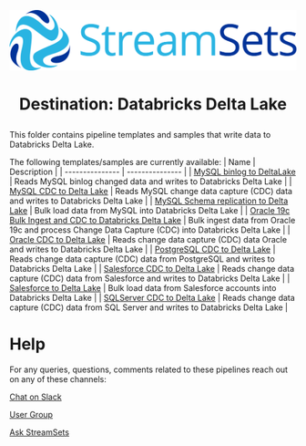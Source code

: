 ![StreamSets Logo](images/Full%20Color%20Transparent.png)

<h1><p align="center">Destination: Databricks Delta Lake</p></h1>

This folder contains pipeline templates and samples that write data to Databricks Delta Lake.

The following templates/samples are currently available:
| Name            | Description     |
| --------------- | --------------- |
| [MySQL binlog to DeltaLake](./MySQL%20binlog%20to%20DeltaLake) | Reads MySQL binlog changed data and writes to Databricks Delta Lake |
| [MySQL CDC to Delta Lake](./MySQL%20CDC%20to%20Delta%20Lake) | Reads MySQL change data capture (CDC) data and writes to Databricks Delta Lake |
| [MySQL Schema replication to Delta Lake](./MySQL%20Schema%20replication%20to%20Delta%20Lake) | Bulk load data from MySQL into Databricks Delta Lake |
| [Oracle 19c Bulk Ingest and CDC to Databricks Delta Lake](./Oracle%2019c%20Bulk%20Ingest%20and%20CDC%20to%20Databricks%20Delta%20Lake) | Bulk ingest data from Oracle 19c and process Change Data Capture (CDC) into Databricks Delta Lake |
| [Oracle CDC to Delta Lake](./Oracle%20CDC%20to%20Delta%20Lake) | Reads change data capture (CDC) data Oracle and writes to Databricks Delta Lake |
| [PostgreSQL CDC to Delta Lake](./PostgreSQL%20CDC%20to%20Delta%20Lake) | Reads change data capture (CDC) data from PostgreSQL and writes to Databricks Delta Lake |
| [Salesforce CDC to Delta Lake](./Salesforce%20CDC%20to%20Delta%20Lake) | Reads change data capture (CDC) data from Salesforce and writes to Databricks Delta Lake |
| [Salesforce to Delta Lake](./Salesforce%20to%20Delta%20Lake) | Bulk load data from Salesforce accounts into Databricks Delta Lake |
| [SQLServer CDC to Delta Lake](./SQLServer%20CDC%20to%20Delta%20Lake) | Reads change data capture (CDC) data from SQL Server and writes to Databricks Delta Lake |

# Help

For any queries, questions, comments related to these pipelines reach out on any of these channels:

[Chat on Slack](https://streamsetters-slack.herokuapp.com/)

[User Group](https://groups.google.com/a/streamsets.com/d/forum/sdc-user)

[Ask StreamSets](https://ask.streamsets.com/questions/)
